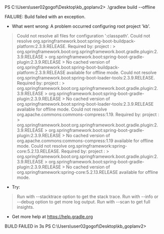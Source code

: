PS C:\Users\user02gogof\Desktop\kb_goplanv2> .\gradlew build --offline

FAILURE: Build failed with an exception.

* What went wrong:
A problem occurred configuring root project 'kb'.
> Could not resolve all files for configuration ':classpath'.
   > Could not resolve org.springframework.boot:spring-boot-buildpack-platform:2.3.9.RELEASE.
     Required by:
         project : > org.springframework.boot:org.springframework.boot.gradle.plugin:2.3.9.RELEASE > org.springframework.boot:spring-boot-gradle-plugin:2.3.9.RELEASE
      > No cached version of org.springframework.boot:spring-boot-buildpack-platform:2.3.9.RELEASE available for offline mode.
   > Could not resolve org.springframework.boot:spring-boot-loader-tools:2.3.9.RELEASE.
     Required by:
         project : > org.springframework.boot:org.springframework.boot.gradle.plugin:2.3.9.RELEASE > org.springframework.boot:spring-boot-gradle-plugin:2.3.9.RELEASE
      > No cached version of org.springframework.boot:spring-boot-loader-tools:2.3.9.RELEASE available for offline mode.
   > Could not resolve org.apache.commons:commons-compress:1.19.
     Required by:
         project : > org.springframework.boot:org.springframework.boot.gradle.plugin:2.3.9.RELEASE > org.springframework.boot:spring-boot-gradle-plugin:2.3.9.RELEASE
      > No cached version of org.apache.commons:commons-compress:1.19 available for offline mode.
   > Could not resolve org.springframework:spring-core:5.2.13.RELEASE.
     Required by:
         project : > org.springframework.boot:org.springframework.boot.gradle.plugin:2.3.9.RELEASE > org.springframework.boot:spring-boot-gradle-plugin:2.3.9.RELEASE
      > No cached version of org.springframework:spring-core:5.2.13.RELEASE available for offline mode.

* Try:
> Run with --stacktrace option to get the stack trace.
> Run with --info or --debug option to get more log output.
> Run with --scan to get full insights.

* Get more help at https://help.gradle.org

BUILD FAILED in 3s
PS C:\Users\user02gogof\Desktop\kb_goplanv2> 
